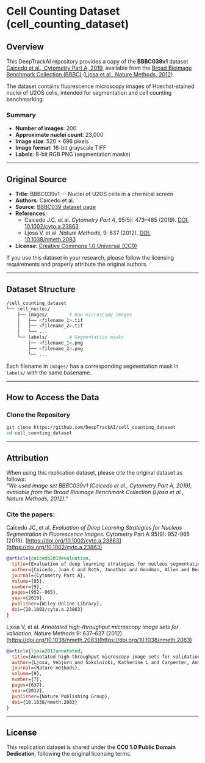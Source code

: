 # Cell Counting Dataset (cell_counting_dataset)

## Overview

This DeepTrackAI repository provides a copy of the **BBBC039v1** dataset [Caicedo et al., Cytometry Part A, 2019](https://doi.org/10.1002/cyto.a.23863), available from the [Broad Bioimage Benchmark Collection (BBBC)](https://bbbc.broadinstitute.org/BBBC039/) ([Ljosa et al., Nature Methods, 2012](https://doi.org/10.1038/nmeth.2083)).

The dataset contains fluorescence microscopy images of Hoechst-stained nuclei of U2OS cells, intended for segmentation and cell counting benchmarking.

### Summary
- **Number of images**: 200  
- **Approximate nuclei count**: 23,000  
- **Image size**: 520 × 696 pixels  
- **Image format**: 16-bit grayscale TIFF  
- **Labels**: 8-bit RGB PNG (segmentation masks)

---

## Original Source

- **Title**: BBBC039v1 — Nuclei of U2OS cells in a chemical screen
- **Authors**: Caicedo et al.  
- **Source**: [BBBC039 dataset page](https://bbbc.broadinstitute.org/BBBC039/)  
- **References**:  
  - Caicedo J.C. et al. *Cytometry Part A*, 95(5): 473–485 (2019). [DOI: 10.1002/cyto.a.23863](https://doi.org/10.1002/cyto.a.23863)  
  - Ljosa V. et al. *Nature Methods*, 9: 637 (2012). [DOI: 10.1038/nmeth.2083](https://doi.org/10.1038/nmeth.2083)  
- **License**: [Creative Commons 1.0 Universal (CC0)](https://creativecommons.org/publicdomain/zero/1.0/)

If you use this dataset in your research, please follow the licensing requirements and properly attribute the original authors.

---

## Dataset Structure

```bash
/cell_counting_dataset
└── cell_nuclei/
    ├── images/        # Raw microscopy images
    │   ├── <filename_1>.tif
    │   ├── <filename_2>.tif
    │   └── ...
    └── labels/        # Segmentation masks
        ├── <filename_1>.png
        ├── <filename_2>.png
        └── ...
```

Each filename in `images/` has a corresponding segmentation mask in `labels/` with the same basename.

---

## How to Access the Data

### Clone the Repository
```bash
git clone https://github.com/DeepTrackAI/cell_counting_dataset
cd cell_counting_dataset
```

---

## Attribution

When using this replication dataset, please cite the original dataset as follows:  
*"We used image set BBBC039v1 (Caicedo et al., Cytometry Part A, 2019), available from the Broad Bioimage Benchmark Collection (Ljosa et al., Nature Methods, 2012)."*

### Cite the papers:
Caicedo JC, et al. *Evaluation of Deep Learning Strategies for Nucleus Segmentation in Fluorescence Images.* Cytometry Part A 95(9): 952-965 (2019). [https://doi.org/10.1002/cyto.a.23863](https://doi.org/10.1002/cyto.a.23863)  

```bibtex
@article{caicedo2019evaluation,
  title={Evaluation of deep learning strategies for nucleus segmentation in fluorescence images},
  author={Caicedo, Juan C and Roth, Jonathan and Goodman, Allen and Becker, Tim and Karhohs, Kyle W and Broisin, Matthieu and Molnar, Csaba and McQuin, Claire and Singh, Shantanu and Theis, Fabian J and others},
  journal={Cytometry Part A},
  volume={95},
  number={9},
  pages={952--965},
  year={2019},
  publisher={Wiley Online Library},
  doi={10.1002/cyto.a.23863}
}
```

Ljosa V, et al. *Annotated high-throughput microscopy image sets for validation.* Nature Methods 9: 637–637 (2012). [https://doi.org/10.1038/nmeth.2083](https://doi.org/10.1038/nmeth.2083)  

```bibtex
@article{ljosa2012annotated,
  title={Annotated high-throughput microscopy image sets for validation},
  author={Ljosa, Vebjorn and Sokolnicki, Katherine L and Carpenter, Anne E},
  journal={Nature methods},
  volume={9},
  number={7},
  pages={637},
  year={2012},
  publisher={Nature Publishing Group},
  doi={10.1038/nmeth.2083}
}
```

---

## License

This replication dataset is shared under the **CC0 1.0 Public Domain Dedication**, following the original licensing terms.
